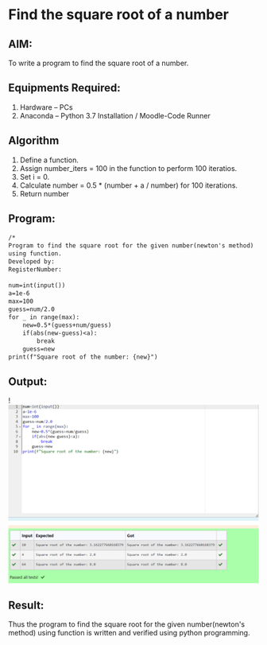 # Find the square root of a number

## AIM:
To write a program to find the square root of a number.

## Equipments Required:
1. Hardware – PCs
2. Anaconda – Python 3.7 Installation / Moodle-Code Runner

## Algorithm
1. Define a function.
2. Assign number_iters = 100 in the function to perform 100 iteratios.
3. Set i = 0.
4. Calculate  number = 0.5 * (number + a / number) for 100 iterations.
5. Return number

## Program:
``` py-
/*
Program to find the square root for the given number(newton's method) using function.
Developed by: 
RegisterNumber:  

num=int(input())
a=1e-6
max=100
guess=num/2.0
for _ in range(max):
    new=0.5*(guess+num/guess)
    if(abs(new-guess)<a):
        break
    guess=new
print(f"Square root of the number: {new}")
```

## Output:
!![Alt text](123.png)

## Result:
Thus the program to find the square root for the given number(newton's method) using function is written and verified using python programming.
